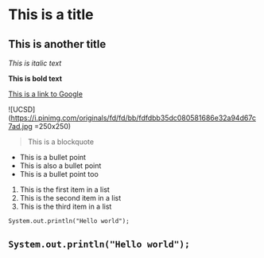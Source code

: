 # This is a title
## This is another title

*This is italic text*

**This is bold text**

[This is a link to Google](https://google.com)

![UCSD](https://i.pinimg.com/originals/fd/fd/bb/fdfdbb35dc080581686e32a94d67c7ad.jpg =250x250)

> This is a blockquote

* This is a bullet point
* This is also a bullet point
* This is a bullet point too

1. This is the first item in a list
2. This is the second item in a list
3. This is the third item in a list


`System.out.println("Hello world");`

```System.out.println("Hello world");```
---
